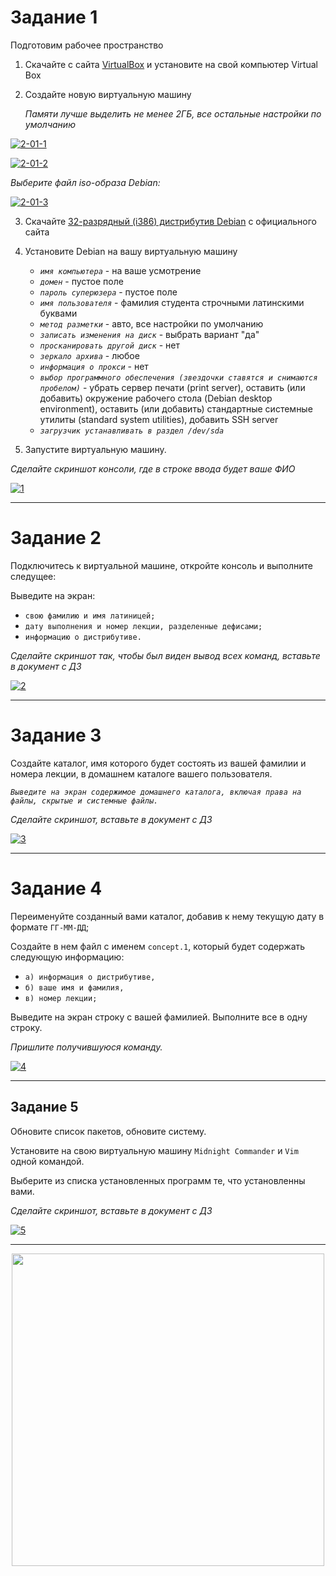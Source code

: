 

# Задание 1

Подготовим рабочее пространство

1.	Скачайте с сайта [VirtualBox](https://www.virtualbox.org/) и установите на свой компьютер Virtual Box

2.	Создайте новую виртуальную машину

      *Памяти лучше выделить не менее 2ГБ, все остальные настройки по умолчанию*

<a href="https://ibb.co/gDNsjjy"><img src="https://i.ibb.co/Xz1m22X/2-01-1.png" alt="2-01-1" border="0" /></a>

<a href="https://ibb.co/tHj5C9C"><img src="https://i.ibb.co/nwdSkFk/2-01-2.png" alt="2-01-2" border="0"></a>

*Выберите файл iso-образа Debian:*

<a href="https://ibb.co/tPcyrDt"><img src="https://i.ibb.co/3YWtZcq/2-01-3.png" alt="2-01-3" border="0"></a>

3.	Скачайте [32-разрядный (i386) дистрибутив Debian](https://cdimage.debian.org/debian-cd/current/i386/iso-cd/) с официального сайта

4.	Установите Debian на вашу виртуальную машину
      - *`имя компьютера`* - на ваше усмотрение
      - *`домен`* - пустое поле
      - *`пароль суперюзера`* - пустое поле
      - *`имя пользователя`* - фамилия студента строчными латинскими буквами
      - *`метод разметки`* - авто, все настройки по умолчанию
      - *`записать изменения на диск`* - выбрать вариант "да"
      - *`просканировать другой диск`* - нет
      - *`зеркало архива`* - любое
      - *`информация о прокси`* - нет
      - *`выбор программного обеспечения (звездочки ставятся и снимаются пробелом)`* - убрать сервер печати (print server), оставить (или добавить) окружение рабочего стола
      (Debian desktop environment), оставить (или добавить) стандартные системные утилиты (standard system utilities), добавить SSH server
      - *`загрузчик устанавливать в раздел /dev/sda`*

5.	Запустите виртуальную машину.

*Сделайте скриншот консоли, где в строке ввода будет ваше ФИО*

<a href="https://ibb.co/Rzsb3f2"><img src="https://i.ibb.co/gzf9SNy/1.png" alt="1" border="0"></a>

---

# Задание 2

Подключитесь к виртуальной машине, откройте консоль и выполните следущее:

Выведите на экран:

* `свою фамилию и имя латиницей;`
* `дату выполнения и номер лекции, разделенные дефисами;`
* `информацию о дистрибутиве.`

*Сделайте скриншот так, чтобы был виден вывод всех команд, вставьте в документ с ДЗ*

<a href="https://ibb.co/ZxQTPhT"><img src="https://i.ibb.co/bX4dZrd/2.png" alt="2" border="0"></a>

---

# Задание 3

Создайте каталог, имя которого будет состоять из вашей фамилии и номера лекции, в домашнем каталоге вашего пользователя.

*`Выведите на экран содержимое домашнего каталога, включая права на файлы, скрытые и системные файлы.`*

*Сделайте скриншот, вставьте в документ с ДЗ*

<a href="https://ibb.co/qWLWTJv"><img src="https://i.ibb.co/1dYdFzk/3.png" alt="3" border="0"></a>

---

# Задание 4

Переименуйте созданный вами каталог, добавив к нему текущую дату в формате `ГГ-ММ-ДД`;

Создайте в нем файл с именем `concept.1`, который будет содержать следующую информацию:

* `а) информация о дистрибутиве,`
* `б) ваше имя и фамилия,`
* `в) номер лекции;`

Выведите на экран строку с вашей фамилией. Выполните все в одну строку.

*Пришлите получившуюся команду.*

<a href="https://ibb.co/yQbfcxj"><img src="https://i.ibb.co/cr7gSsn/4.png" alt="4" border="0"></a>

---

## Задание 5

Обновите список пакетов, обновите систему.

Установите на свою виртуальную машину `Midnight Commander` и `Vim` одной командой.

Выберите из списка установленных программ те, что установленны вами.

*Сделайте скриншот, вставьте в документ с ДЗ*

<a href="https://ibb.co/Tg8NzhQ"><img src="https://i.ibb.co/VqSkXBF/5.png" alt="5" border="0"></a>

---

<div id="header" align="center">
  <img src="https://media.giphy.com/media/PGMqSJcVexVEQ/giphy.gif" width="500"/>
</div>
